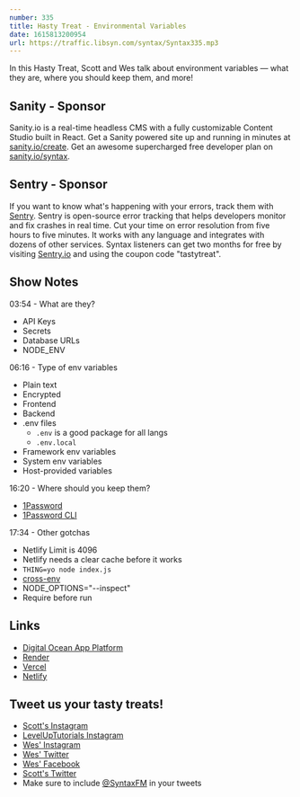 ```yaml
---
number: 335
title: Hasty Treat - Environmental Variables
date: 1615813200954
url: https://traffic.libsyn.com/syntax/Syntax335.mp3
---
```


In this Hasty Treat, Scott and Wes talk about environment variables — what they are, where you should keep them, and more!

## Sanity - Sponsor
Sanity.io is a real-time headless CMS with a fully customizable Content Studio built in React. Get a Sanity powered site up and running in minutes at [sanity.io/create](https://www.sanity.io/create). Get an awesome supercharged free developer plan on [sanity.io/syntax](https://www.sanity.io/syntax).

## Sentry - Sponsor
If you want to know what's happening with your errors, track them with [Sentry](https://sentry.io/). Sentry is open-source error tracking that helps developers monitor and fix crashes in real time. Cut your time on error resolution from five hours to five minutes. It works with any language and integrates with dozens of other services. Syntax listeners can get two months for free by visiting [Sentry.io](https://sentry.io/) and using the coupon code "tastytreat".

## Show Notes
03:54 - What are they? 
* API Keys
* Secrets
* Database URLs
* NODE_ENV

06:16 - Type of env variables
* Plain text
* Encrypted
* Frontend
* Backend
* .env files
  * `.env` is a good package for all langs
  * `.env.local`
* Framework env variables
* System env variables
* Host-provided variables

16:20 - Where should you keep them?
* [1Password](https://1password.com/)
* [1Password CLI](https://1password.com/downloads/command-line/)

17:34 - Other gotchas
* Netlify Limit is 4096
* Netlify needs a clear cache before it works
* `THING=yo node index.js`
* [cross-env](https://github.com/kentcdodds/cross-env) 
* NODE_OPTIONS="--inspect" 
* Require before run

## Links
* [Digital Ocean App Platform](https://www.digitalocean.com/docs/app-platform/)
* [Render](https://render.com/)
* [Vercel](https://vercel.com/)
* [Netlify](https://www.netlify.com/)

## Tweet us your tasty treats!
* [Scott's Instagram](https://www.instagram.com/stolinski/)
* [LevelUpTutorials Instagram](https://www.instagram.com/LevelUpTutorials/)
* [Wes' Instagram](https://www.instagram.com/wesbos/)
* [Wes' Twitter](https://twitter.com/wesbos)
* [Wes' Facebook](https://www.facebook.com/wesbos.developer)
* [Scott's Twitter](https://twitter.com/stolinski)
* Make sure to include [@SyntaxFM](https://twitter.com/SyntaxFM) in your tweets